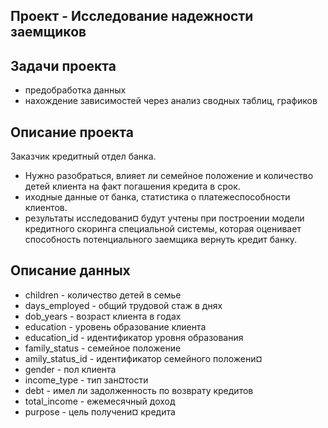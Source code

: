 ## Проект - Исследование надежности заемщиков

## Задачи проекта
- предобработка данных
- нахождение зависимостей через анализ сводных таблиц, графиков
 
## Описание проекта 
Заказчик кредитный отдел банка. 
- Нужно разобраться, влияет ли семейное положение и количество детей клиента на факт погашения кредита в срок. 
- иходные данные от банка, статистика о платежеспособности клиентов. 
- результаты исследовани¤ будут учтены при построении модели кредитного скоринга специальной системы, которая оценивает способность потенциального заемщика вернуть кредит банку.

## Описание данных 
- children - количество детей в семье 
- days_employed - общий трудовой стаж в днях 
- dob_years - возраст клиента в годах 
- education - уровень образование клиента 
- education_id - идентификатор уровня образования 
- family_status - семейное положение 
- amily_status_id - идентификатор семейного положени¤ 
- gender - пол клиента 
- income_type - тип зан¤тости 
- debt - имел ли задолженность по возврату кредитов 
- total_income - ежемесячный доход 
- purpose - цель получени¤ кредита
